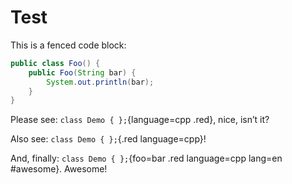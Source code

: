 # Test

This is a fenced code block:

```java {.classname data-custom=value}
public class Foo() {
	public Foo(String bar) {
		System.out.println(bar);
	}
}
```

Please see: `class Demo { };`{language=cpp .red}, nice, isn’t it?

Also see: `class Demo { };`{.red language=cpp}!

And, finally: `class Demo { };`{foo=bar .red language=cpp lang=en #awesome}. Awesome!
